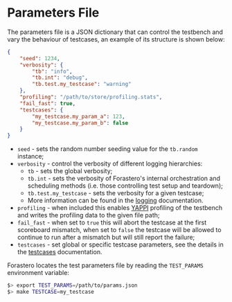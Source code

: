 # Parameters File

The parameters file is a JSON dictionary that can control the testbench and vary
the behaviour of testcases, an example of its structure is shown below:

```json linenums="1" title="params.json"
{
    "seed": 1234,
    "verbosity": {
        "tb": "info",
        "tb.int": "debug",
        "tb.test.my_testcase": "warning"
    },
    "profiling": "/path/to/store/profiling.stats",
    "fail_fast": true,
    "testcases": {
        "my_testcase.my_param_a": 123,
        "my_testcase.my_param_b": false
    }
}
```

 * `seed` - sets the random number seeding value for the `tb.random` instance;
 * `verbosity` - control the verbosity of different logging hierarchies:
   * `tb` - sets the global verbosity;
   * `tb.int` - sets the verbosity of Forastero's internal orchestration and
     scheduling methods (i.e. those controlling test setup and teardown);
   * `tb.test.my_testcase` - sets the verbosity for a given testcase;
   * More information can be found in the [logging](./logging.md) documentation.
 * `profiling` - when included this enables [YAPPI](https://pypi.org/project/yappi/)
   profiling of the testbench and writes the profiling data to the given file
   path;
 * `fail_fast` - when set to `true` this will abort the testcase at the first
   scoreboard mismatch, when set to `false` the testcase will be allowed to
   continue to run after a mismatch but will still report the failure;
 * `testcases` - set global or specific testcase parameters, see the details in
   the [testcases](./testcases.md) documentation.

Forastero locates the test parameters file by reading the `TEST_PARAMS`
environment variable:

```bash
$> export TEST_PARAMS=/path/to/params.json
$> make TESTCASE=my_testcase
```
